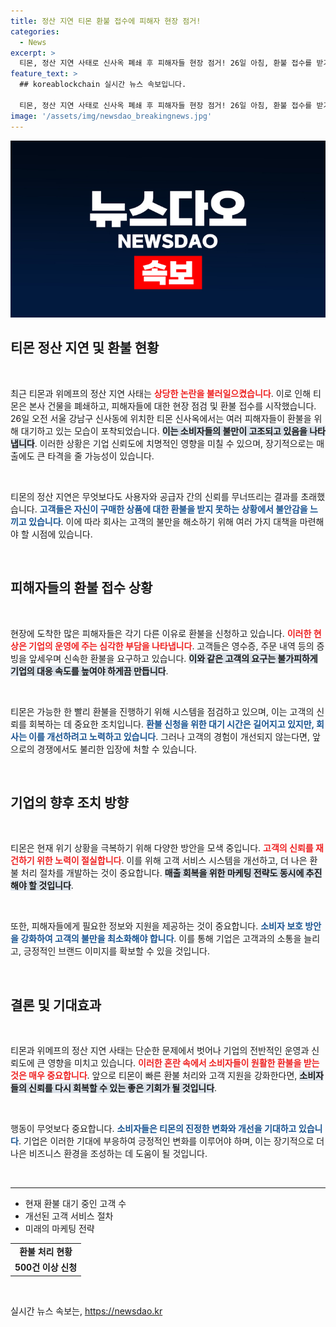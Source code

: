 ```yaml
---
title: 정산 지연 티몬 환불 접수에 피해자 현장 점거!
categories:
  - News
excerpt: >
  티몬, 정산 지연 사태로 신사옥 폐쇄 후 피해자들 현장 점거! 26일 아침, 환불 접수를 받기 위해 대기하는 피해자들의 모습이 포착됐다. 이 사건의 전말은? 클릭해 확인하세요!
feature_text: >
  ## koreablockchain 실시간 뉴스 속보입니다.

  티몬, 정산 지연 사태로 신사옥 폐쇄 후 피해자들 현장 점거! 26일 아침, 환불 접수를 받기 위해 대기하는 피해자들의 모습이 포착됐다. 이 사건의 전말은? 클릭해 확인하세요!
image: '/assets/img/newsdao_breakingnews.jpg'
---
```


<p><img src="/assets/img/newsdao_breakingnews.jpg" alt="koreablockchain 속보" /></p>

<h2 data-ke-size="size26">티몬 정산 지연 및 환불 현황</h2>

<p data-ke-size="size16">&nbsp;</p>

<p>최근 티몬과 위메프의 정산 지연 사태는 <b><span style="color: #ee2323;">상당한 논란을 불러일으켰습니다</span></b>. 이로 인해 티몬은 본사 건물을 폐쇄하고, 피해자들에 대한 현장 점검 및 환불 접수를 시작했습니다. 26일 오전 서울 강남구 신사동에 위치한 티몬 신사옥에서는 여러 피해자들이 환불을 위해 대기하고 있는 모습이 포착되었습니다. <b><span style="background-color: #21538527;">이는 소비자들의 불만이 고조되고 있음을 나타냅니다</span></b>. 이러한 상황은 기업 신뢰도에 치명적인 영향을 미칠 수 있으며, 장기적으로는 매출에도 큰 타격을 줄 가능성이 있습니다.</p>

<p data-ke-size="size16">&nbsp;</p>

<p>티몬의 정산 지연은 무엇보다도 사용자와 공급자 간의 신뢰를 무너뜨리는 결과를 초래했습니다. <b><span style="color: #1a5490;">고객들은 자신이 구매한 상품에 대한 환불을 받지 못하는 상황에서 불안감을 느끼고 있습니다</span></b>. 이에 따라 회사는 고객의 불만을 해소하기 위해 여러 가지 대책을 마련해야 할 시점에 있습니다.</p>

<p data-ke-size="size16">&nbsp;</p>

<h2 data-ke-size="size26">피해자들의 환불 접수 상황</h2>

<p data-ke-size="size16">&nbsp;</p>

<p>현장에 도착한 많은 피해자들은 각기 다른 이유로 환불을 신청하고 있습니다. <b><span style="color: #ee2323;">이러한 현상은 기업의 운영에 주는 심각한 부담을 나타냅니다</span></b>. 고객들은 영수증, 주문 내역 등의 증빙을 앞세우며 신속한 환불을 요구하고 있습니다. <b><span style="background-color: #21538527;">이와 같은 고객의 요구는 불가피하게 기업의 대응 속도를 높여야 하게끔 만듭니다</span></b>.</p>

<p data-ke-size="size16">&nbsp;</p>

<p>티몬은 가능한 한 빨리 환불을 진행하기 위해 시스템을 점검하고 있으며, 이는 고객의 신뢰를 회복하는 데 중요한 조치입니다. <b><span style="color: #1a5490;">환불 신청을 위한 대기 시간은 길어지고 있지만, 회사는 이를 개선하려고 노력하고 있습니다</span></b>. 그러나 고객의 경험이 개선되지 않는다면, 앞으로의 경쟁에서도 불리한 입장에 처할 수 있습니다.</p>

<p data-ke-size="size16">&nbsp;</p>

<h2 data-ke-size="size26">기업의 향후 조치 방향</h2>

<p data-ke-size="size16">&nbsp;</p>

<p>티몬은 현재 위기 상황을 극복하기 위해 다양한 방안을 모색 중입니다. <b><span style="color: #ee2323;">고객의 신뢰를 재건하기 위한 노력이 절실합니다</span></b>. 이를 위해 고객 서비스 시스템을 개선하고, 더 나은 환불 처리 절차를 개발하는 것이 중요합니다. <b><span style="background-color: #21538527;">매출 회복을 위한 마케팅 전략도 동시에 추진해야 할 것입니다</span></b>.</p>

<p data-ke-size="size16">&nbsp;</p>

<p>또한, 피해자들에게 필요한 정보와 지원을 제공하는 것이 중요합니다. <b><span style="color: #1a5490;">소비자 보호 방안을 강화하여 고객의 불만을 최소화해야 합니다</span></b>. 이를 통해 기업은 고객과의 소통을 늘리고, 긍정적인 브랜드 이미지를 확보할 수 있을 것입니다.</p>

<p data-ke-size="size16">&nbsp;</p>

<h2 data-ke-size="size26">결론 및 기대효과</h2>

<p data-ke-size="size16">&nbsp;</p>

<p>티몬과 위메프의 정산 지연 사태는 단순한 문제에서 벗어나 기업의 전반적인 운영과 신뢰도에 큰 영향을 미치고 있습니다. <b><span style="color: #ee2323;">이러한 혼란 속에서 소비자들이 원활한 환불을 받는 것은 매우 중요합니다</span></b>. 앞으로 티몬이 빠른 환불 처리와 고객 지원을 강화한다면, <b><span style="background-color: #21538527;">소비자들의 신뢰를 다시 회복할 수 있는 좋은 기회가 될 것입니다</span></b>.</p>

<p data-ke-size="size16">&nbsp;</p>

<p>행동이 무엇보다 중요합니다. <b><span style="color: #1a5490;">소비자들은 티몬의 진정한 변화와 개선을 기대하고 있습니다</span></b>. 기업은 이러한 기대에 부응하여 긍정적인 변화를 이루어야 하며, 이는 장기적으로 더 나은 비즈니스 환경을 조성하는 데 도움이 될 것입니다. </p>

<p data-ke-size="size16">&nbsp;</p>

<hr>

<ul>
    <li>현재 환불 대기 중인 고객 수</li>
    <li>개선된 고객 서비스 절차</li>
    <li>미래의 마케팅 전략</li>
</ul>

<table style="width: 100%;">
    <tr>
        <td style="text-align: center; height: 17px;"><b>환불 처리 현황</b></td>
    </tr>
    <tr>
        <td style="text-align: center; height: 17px;"><b>500건 이상 신청</b></td>
    </tr>
</table> 

<p data-ke-size="size16">&nbsp;</p>
실시간 뉴스 속보는, <a href="https://newsdao.kr" rel="dofollow">https://newsdao.kr</a>


